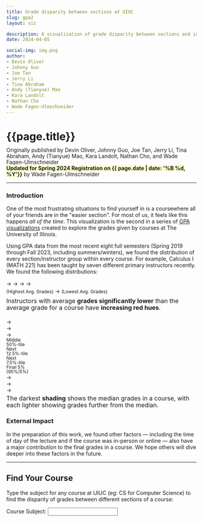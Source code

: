 ```yaml
---
title: Grade disparity between sections at UIUC
slug: gpa2
layout: viz

description: A visualization of grade disparity between sections and instructors at UIUC
date: 2024-04-05

social-img: img.png
author:
- Devin Oliver
- Johnny Guo
- Joe Tan
- Jerry Li
- Tina Abraham
- Andy (Tianyue) Mao
- Kara Landolt
- Nathan Cho
- Wade Fagen-Ulmschneider
---
```


<link href="css.css" rel="stylesheet">

<h1>{{page.title}}</h1>
<div style="font-size: 14px; margin-top: -8px; line-height: 16px;">
  Originally published by Devin Oliver, Johnny Guo, Joe Tan, Jerry Li, Tina Abraham, Andy (Tianyue) Mao, Kara Landolt, Nathan Cho, and Wade Fagen-Ulmschneider<br>
  <b style="background-color: hsla(63, 100%, 90%, 1);">Updated for Spring 2024 Registration on {{ page.date | date: '%B %d, %Y'}}</b> by Wade Fagen-Ulmschneider
</div>


<hr>


### Introduction

One of the most frustrating situations to find yourself in is a coursewhere all of your friends are in the &quot;easier section&quot;.  For most of us, it feels like this happens <i>all of the time</i>.   This visualization is the second in a series of <a href="https://waf.cs.illinois.edu/discovery/gpa/">GPA visualizations</a> created to explore the grades given by courses at The University of Illinois.

Using GPA data from the most recent eight full semesters (Spring 2019 through Fall 2023,
including summers/winters), we found the distribution of every section/instructor group
within every course.  For example, Calculus I (MATH 221) has been taught by
seven different primary instructors recently.  We found the following distributions:

<div id="chart_math221"></div>

<div class="row">
  <div class="col-md-6 col-12 text-center" style="line-height: 140%; margin-bottom: 20px;">
    <div>
      <span class="cs205_legend b1"></span> &rarr;
      <span class="cs205_legend p1"></span> &rarr;
      <span class="cs205_legend pr1"></span> &rarr;
      <span class="cs205_legend rp1"></span> &rarr;
      <span class="cs205_legend r1"></span>
    </div>
    <div>
      <span style="font-size: 12px;">(Highest Avg. Grades)</span>
      &rarr;
      <span style="font-size: 12px;">(Lowest Avg. Grades)</span>
    </div>
    <div style="margin-top: 7px; line-height: 110%; font-size: 16px;">
      Instructors with average <b>grades significantly lower</b> than the
      average grade for a course have <b>increasing red hues</b>.
    </div>
  </div>
  <div class="col-md-6 col-12 text-center" style="margin-bottom: 20px;">
    <div class="row">
      <div class="col-2"><span class="cs205_legend b1"></span></div>
      <div class="col-1">&rarr;</div>
      <div class="col-2"><span class="cs205_legend b2"></span></div>
      <div class="col-1">&rarr;</div>
      <div class="col-2"><span class="cs205_legend b3"></span></div>
      <div class="col-1">&rarr;</div>
      <div class="col-2"><span class="cs205_legend b4"></span></div>
    </div>
    <div class="row" style="font-size: 12px; line-height: 100%;">
      <div class="col-2">Middle<br>50%-tile</div>
      <div class="col-1"></div>
      <div class="col-2">Next<br>12.5%-tile</div>
      <div class="col-1"></div>
      <div class="col-2">Next<br>7.5%-tile</div>
      <div class="col-1"></div>
      <div class="col-2">Final 5%<br>(95%/5%)</div>
    </div>
    <div class="row">
      <div class="col-2"><span class="cs205_legend r1"></span></div>
      <div class="col-1">&rarr;</div>
      <div class="col-2"><span class="cs205_legend r2"></span></div>
      <div class="col-1">&rarr;</div>
      <div class="col-2"><span class="cs205_legend r3"></span></div>
      <div class="col-1">&rarr;</div>
      <div class="col-2"><span class="cs205_legend r4"></span></div>
    </div>
    <div style="line-height: 110%; margin-top: 5px; font-size: 16px;">
      The darkest <b>shading</b> shows the median grades in a course, with each
      lighter showing grades further from the median.
    </div>
  </div>
</div>


<h3>External Impact</h3>
<p>
  In the preparation of this work, we found other factors &mdash; including the time of day of the lecture and
  if the course was in-person or online &mdash; also have a major contribution to the final grades in a
  course.  We hope others will dive deeper into these factors in the future.
</p>

<hr>

<h2 id="findCourse">Find Your Course</h2>
<p>
  Type the subject for any course at UIUC (eg: CS for Computer Science) to
  find the disparity of grades between different sections of a course:
</p>
<div id="checkboxes" class="cs205checkbox">
  <label for="tags">Course Subject: </label>
  <input id="tags">
</div>

<!--
<a href="https://courses.illinois.edu/schedule/2019/fall/STAT/107">
  <div style="color: black; background-color: hsla(204, 100%, 90%, 1); margin-bottom: 15px; display: block; text-align: center; border: solid 1px black; margin-left: 40px; margin-right: 40px; padding: 2px;">
    Interested in Data Science? Try the new math gened: <b>Data Science Discovery</b> (STAT 107)
    <div style="margin-top: 0px; font-size: 12px;">
      Co-taught and created by the professor of this visualization -- no prereqs!
    </div>
  </div>
</a>
-->

<div id="chart"></div>

<div style="text-align: center; display: none;" id="findCourseButton">
  <a href="#findCourse" style="padding: 5px 30px; border: solid 1px #666; border-radius: 10px; color: #222;">Find Another Course</a>
</div>

<div class="row"><div class="col-6" id="sizer"></div></div>

<style>.social-hide { display: none; }</style>
<img class="social-hide" itemprop="image" src="http://waf.cs.illinois.edu/discovery/grade_disparity_between_sections_at_uiuc/web/ss_social.png">



<script src="https://code.jquery.com/jquery-3.1.1.js" integrity="sha256-16cdPddA6VdVInumRGo6IbivbERE8p7CQR3HzTBuELA=" crossorigin="anonymous"></script>
<script src="https://d3js.org/d3.v4.min.js" crossorigin="anonymous"></script>
<script src="https://cdnjs.cloudflare.com/ajax/libs/lodash.js/4.17.4/lodash.min.js" crossorigin="anonymous"></script>
<script src="src/d3-tip-iphone.js"></script>

<script src="https://code.jquery.com/ui/1.12.1/jquery-ui.min.js" integrity="sha256-VazP97ZCwtekAsvgPBSUwPFKdrwD3unUfSGVYrahUqU=" crossorigin="anonymous"></script>
<link rel="stylesheet" href="https://code.jquery.com/ui/1.12.1/themes/base/jquery-ui.css">

<script src="src/vis.js?v=4"></script>
